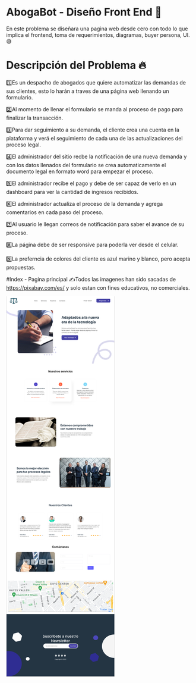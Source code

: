 # AbogaBot - Diseño Front End 👋
En este problema se diseñara una pagina web desde cero con todo lo que implica el frontend, toma de requerimientos, diagramas, buyer persona, UI. 😅 

# Descripción del Problema :fire:

1️⃣Es un despacho de abogados que quiere automatizar las demandas de sus clientes, esto lo harán a traves de una página web llenando un formulario.

2️⃣Al momento de llenar el formulario se manda al proceso de pago para finalizar la transacción.

3️⃣Para dar seguimiento a su demanda, el cliente crea una cuenta en la plataforma y verá el seguimiento de cada una de las actualizaciones del proceso legal.

4️⃣El administrador del sitio recbe la notificación de una nueva demanda y con los datos llenados del formulario se crea automaticamente el documento legal en formato word para empezar el proceso.

5️⃣El administrador recibe el pago y debe de ser capaz de verlo en un dashboard para ver la cantidad de ingresos recibidos.

6️⃣El administrador actualiza el proceso de la demanda y agrega comentarios en cada paso del proceso.

7️⃣Al usuario le llegan correos de notificación para saber el avance de su proceso.

8️⃣La página debe de ser responsive para poderla ver desde el celular.

9️⃣La preferncia de colores del cliente es azul marino y blanco, pero acepta propuestas.

#Index - Pagina principal
✍️Todos las imagenes han sido sacadas de https://pixabay.com/es/ y solo estan con fines educativos, no comerciales. 

![Image text](https://github.com/ryu-ed/AbogaBot/blob/main/images/LayerAppWeb.png)
